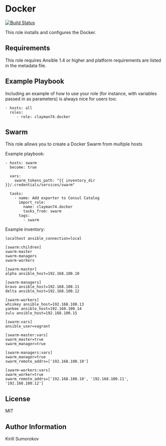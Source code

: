 Docker
=========

[![Build Status](https://github.com/clayman74/ansible-docker/workflows/Tests/badge.svg)](https://github.com/clayman74/ansible-docker)

This role installs and configures the Docker.

Requirements
------------

This role requires Ansible 1.4 or higher and platform requirements are listed in the metadata file.

Example Playbook
----------------

Including an example of how to use your role (for instance, with variables passed in as parameters) is always nice for users too:

    - hosts: all
      roles:
         - role: clayman74.docker

Swarm
-----

This role allows you to create a Docker Swarm from multiple hosts

Example playbook:

    - hosts: swarm
      become: true

      vars:
        swarm_tokens_path: "{{ inventory_dir }}/.credentials/services/swarm"

      tasks:
        - name: Add exporter to Consul Catalog
          import_role:
            name: clayman74.docker
            tasks_from: swarm
          tags:
            - swarm


Example inventory:

    localhost ansible_connection=local

    [swarm:children]
    swarm-master
    swarm-managers
    swarm-workers

    [swarm-master]
    alpha ansible_host=192.168.100.10

    [swarm-managers]
    bravo ansible_host=192.168.100.11
    delta ansible_host=192.168.100.12

    [swarm-workers]
    whiskey ansible_host=192.168.100.13
    yankee ansible_host=192.168.100.14
    zulu ansible_host=192.168.100.15

    [swarm:vars]
    ansible_user=vagrant

    [swarm-master:vars]
    swarm_master=true
    swarm_manager=true

    [swarm-managers:vars]
    swarm_manager=true
    swarm_remote_addrs=['192.168.100.10']

    [swarm-workers:vars]
    swarm_worker=true
    swarm_remote_addrs=['192.168.100.10', '192.168.100.11', '192.168.100.12']


License
-------

MIT

Author Information
------------------

Kirill Sumorokov
